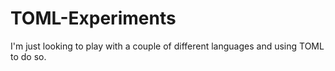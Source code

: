 # TOML-Experiments
I'm just looking to play with a couple of different languages and using TOML to do so.
